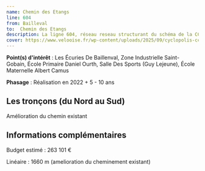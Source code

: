 ```yaml
---
name: Chemin des Etangs
line: 604
from: Bailleval
to:  Chemin des Etangs 
description: La ligne 604, réseau reseau structurant du schéma de la CCLVD (tronçon 4) concerne Bailleval - Chemin des Etangs
cover: https://www.velooise.fr/wp-content/uploads/2025/09/cyclopolis-cclvd-4.jpg
---
```


**Point(s) d'intérêt** : Les Écuries De Baillenval, Zone Industrielle Saint-Gobain, École Primaire Daniel Ourth, Salle Des Sports (Guy Lejeune), École Maternelle Albert Camus

**Phasage** : Réalisation en 2022 + 5 - 10 ans

## Les tronçons (du Nord au Sud)

Amélioration du chemin existant

## Informations complémentaires

Budget estimé :  263 101 € 

Linéaire : 1660 m (amelioration du cheminement existant)

